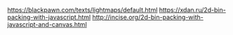 https://blackpawn.com/texts/lightmaps/default.html
https://xdan.ru/2d-bin-packing-with-javascript.html
http://incise.org/2d-bin-packing-with-javascript-and-canvas.html
